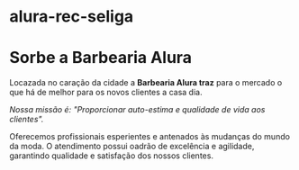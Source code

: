 # alura-rec-seliga

<h1>Sorbe a Barbearia Alura</h1>

<p>Locazada no caração da cidade a <strong>Barbearia Alura traz</strong> para o mercado o que há de melhor
para os novos clientes a casa dia.</p>

<p><em>Nossa missão é: "Proporcionar auto-estima e qualidade de vida aos clientes".</em></p>

<p>Oferecemos profissionais esperientes e antenados às mudanças do mundo da moda. O
atendimento possui oadrão de excelência e agilidade, garantindo qualidade e satisfação dos
nossos clientes.</p>
